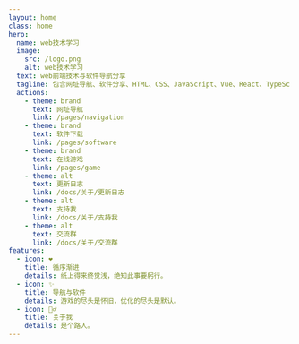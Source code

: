 ```yaml
---
layout: home
class: home
hero:
  name: web技术学习
  image:
    src: /logo.png
    alt: web技术学习
  text: web前端技术与软件导航分享
  tagline: 包含网址导航、软件分享、HTML、CSS、JavaScript、Vue、React、TypeScript、Node.js...
  actions:
    - theme: brand
      text: 网址导航
      link: /pages/navigation
    - theme: brand
      text: 软件下载
      link: /pages/software
    - theme: brand
      text: 在线游戏
      link: /pages/game
    - theme: alt
      text: 更新日志
      link: /docs/关于/更新日志
    - theme: alt
      text: 支持我
      link: /docs/关于/支持我
    - theme: alt
      text: 交流群
      link: /docs/关于/交流群
features:
  - icon: ❤
    title: 循序渐进
    details: 纸上得来终觉浅，绝知此事要躬行。
  - icon: ✨
    title: 导航与软件
    details: 游戏的尽头是怀旧，优化的尽头是默认。
  - icon: 🚶‍♂️
    title: 关于我
    details: 是个路人。
---
```


<script setup>
import GithubChart from './components/GithubChart.vue'
import SitePv from './components/SitePv.vue'
</script>

<GithubChart />

<SitePv />

